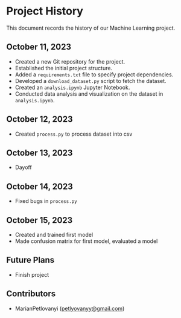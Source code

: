# Project History

This document records the history of our Machine Learning project.

## October 11, 2023

- Created a new Git repository for the project.
- Established the initial project structure.
- Added a `requirements.txt` file to specify project dependencies.
- Developed a `download_dataset.py` script to fetch the dataset.
- Created an `analysis.ipynb` Jupyter Notebook.
- Conducted data analysis and visualization on the dataset in `analysis.ipynb`.


## October 12, 2023
- Created `process.py` to process dataset into csv

## October 13, 2023
- Dayoff
## October 14, 2023
- Fixed bugs in `process.py`
##  October 15, 2023
- Created and trained first model
- Made confusion matrix for first model, evaluated a model



## Future Plans

- Finish project
## Contributors

- MarianPetlovanyi (petlyovanyy@gmail.com)

